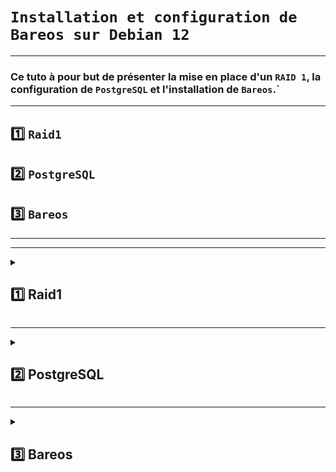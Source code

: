 # `Installation et configuration de Bareos sur Debian 12`

---

### Ce tuto à pour but de présenter la mise en place d'un `RAID 1`, la configuration de `PostgreSQL` et l'installation de `Bareos`.`

---

## 1️⃣ `Raid1`
## 2️⃣ `PostgreSQL`
## 3️⃣ `Bareos`

---
---

<details>
<summary>
<h2>
1️⃣ Raid1
</h2>
</summary>

[TUTO](https://www.justegeek.fr/tuto-creer-raid-logiciel-mdadm-debian/)

## ✏️ Petit point sur le RAID Logiciel ou Matériel (ici nous ferons un RAID logiciel)

### :open_file_folder: `Logiciel` 
### Administré par un logiciel au niveau du BIOS, installé sur un système d'exploitation

### :computer: `Matériel`
### Un contrôleur RAID gère et exécute toutes les tâches liées au RAID indépendamment du système d'exploitation.

---

## I) `Vérification des disques(Inutile sur VM)`
## II) `Préparation des disques`
## III) `Création du RAID 1`
## IV) `Création du point de montage`

---
---

## `I) Vérification des disques(Inutile sur VM)`

### 1.1) Installer l'outil de vérif (smatmontools)
    sudo apt update && apt upgrade
    sudo apt-get install smartmontools

### 1.2) lister les disques
    lsblk

### Ici la vérification se portera sur `sdb` et `sdc`
![image](https://github.com/user-attachments/assets/58305804-b5f4-47dc-8157-d3ba28c7c189)

### 1.3) Vérification
    sudo smartctl -t short /dev/sdX # Remplacer X par le bon disques

### 1.4) Résultat 
    sudo smartctl -l selftest /dev/sdX # Remplacer X par le bon disques
### Résultat attendu => « Completed without error »

---
---

## `II) Préparation des disques`

### 2.1) Ici utilisation de gdisk pour faire du GPT (fdisk => MBR)
    gdisk /dev/sdX

### 2.2) Dans gdisk en achainement des commandes 

* ### `o` pour créer une nouvelle table de partition GPT puis sur Entrée (confirmer avec Y et Entrée)

* ### On appuie sur `n` pour créer une nouvelle partition. Pour le numéro de partition, laissez par défaut. Pour ma part, c’est 1 puisque mes disques ne contiennent pas d’autres partitions. Il y a de fortes chances pour que ce soit la même chose chez vous.

* ### Pour le choix du `First Sector`, laissez le `choix par défaut`. Cela devrait vous créer une partition à partir du secteur `2048`.

* ### Idem pour le `last secto`, laissez par `défaut`.

* ### Pour le `code de la partition`, entrez `fd00` cela correspond à Linux RAID

* ### Appuyez sur `w` pour enregistrer les changements et quitter gdisk (confirmer avec Y et Entrée)


## `III) Création du RAID 1 (avec mdadm)`

### 1.1) Vérification des partitions créer 
    mdadm -E /dev/sd[b-c]

### Sortie attendu:
![image](https://github.com/user-attachments/assets/b5399c69-c9df-4ce5-a502-09edc9660b08)

### 1.2) Création de la grapper RAID :
    mdadm --create /dev/md0 --level=1 --raid-devices=2 /dev/sd[b-c]1

### 📝 Explication

* ### /dev/mdX : correspondant au nom de la grappe

* ### –level=Y : indique que je souhaite créer un RAID Y (ici 1 => mirroring)

* ### –raid-devices=Z : indique le nombre de disques qui vont composer mon RAID (ici Z = 2)

* ### /dev/sd[b-c]1 : indique les disque sur lesquels réaliser le RAID ici sdb1 et sdc1

### 1.3) Controler l''avancement
    cat /proc/mdstat
![image](https://github.com/user-attachments/assets/2aa527ae-7c04-4186-ad3e-e4d1a16d570e)

### 1.4) Création d’un système de fichiers sur la grappe RAID
   mkfs.ext4 /dev/md0
   
![image](https://github.com/user-attachments/assets/40661d37-4e2d-4022-a035-86f087754079)



## `IV) Création du point de montage`

### 4.1) récupérer les UUID
    blkid

### 4.2) Monter et créer un dossier de point de montage
    mount /dev/md0 /mnt/backup
    mkdir /mnt/backup
    

### 4.3) Création du point de montage dans fstab
    nano /etc/fstab
![image](https://github.com/user-attachments/assets/7805236e-8dbc-4d73-ac8e-421497a7fe8f)



### 4.5) Sauvegarde de la configuration du RAID

### Copie l'ancienne config avant édition
    cp /etc/mdadm/mdadm.conf /etc/mdadm/mdadm.conf.old 

### Redirige la sortie vers le ficher de conf 
    mdadm --detail --scan >> /etc/mdadm/mdadm.conf 

![image](https://github.com/user-attachments/assets/597dfa61-1af9-4050-95c4-c6c888b3defc)


### MAJ initramfs
    update-initramfs -u -k all

>Un système de fichiers virtuel initial (initramfs) est un système de fichiers initial en mémoire ram basé sur tmpfs (un système de fichiers léger de taille flexible, en mémoire), qui n'utilise pas un périphérique de blocs séparé.

### Résultat 
    cat /proc/mdstat
  ![image](https://github.com/user-attachments/assets/861ec442-f0f9-4c3e-9223-f4592b322e04)

</details>


---



<details>
<summary>
<h2>
2️⃣ PostgreSQL
</h2>
</summary>

[TUTO](https://shape.host/resources/comment-installer-postgresql-sur-debian-12)

## I Instalation 
## II Configuration

---

## `I Instalation`

### PostgreSQL, aussi connu sous le nom de Postgres, est un système de gestion de base de données relationnelle et objet

### 1.1) Installer `GNUP` (clés PGP)
    apt install gnupg -y

### 1.2) Importez la clé du dépôt PostgreSQL 
     wget --quiet -O - https://www.postgresql.org/media/keys/ACCC4CF8.asc | sudo apt-key add -

### Sortie attendu:
![image](https://github.com/user-attachments/assets/4c95412a-8415-4775-9abf-5dca855aac21)

### 1.3) Ajoutez le dépôt PostgreSQL
    echo "deb http://apt.postgresql.org/pub/repos/apt/ $(lsb_release -cs)-pgdg main" | sudo tee /etc/apt/sources.list.d/pgdg.list

### 1.4) Installez PostgreSQL:
    sudo apt update
    sudo apt install postgresql-13 -y

### 1.5) Activer démarer status
    systemctl enable postgresql
    systemctl start postgresql
    systemctl status postgresql

![image](https://github.com/user-attachments/assets/1f9db2d0-d724-40f2-9a67-9627a37c4ca2)

--
## `II Configuration`

### 2.1) Passer dans le terminal de PostgreSQL via l'utilisateur system postgres
### Ici je suis en root donc
     su - postgres # le prompt doit changer.

### Et si en Utilisateur normal 
     sudo -i -u postgres

### Créez un utilisateur PostgreSQL (penser à noter les infos, dans description VM par exemple)
    createuser --interactive

![image](https://github.com/user-attachments/assets/6f7e7c28-6c61-4b1a-b714-baf19b20cb01)

### 2.2) Créez une base de données
    createdb <USERNAME>

### 2.3) accéder à la base de donnés:
      psql

![image](https://github.com/user-attachments/assets/60d90924-18fd-4a01-a41b-a3f9a1d788b4)

</details>


---

<details>
<summary>
<h2>
3️⃣ Bareos  
</h2>
</summary>

[TUTO_lionel](https://github.com/osmc2017/Tutos-et-Scripts-Apprenti-Technicien-Systeme-et-Reseau/blob/main/TUTO/Tuto_Bareos/Bareos_server_debian.md) // [TUTO_officiel](https://docs.bareos.org/) // [TUTO_web](https://computingforgeeks.com/how-to-install-bareos-on-ubuntu/)


## I) Ajout du Dépot et autorisation
## II) Instalation
## III) Configuration

---

## `I) Ajout du Dépot et autorisation`

### 1.1) Télécharger le script d’ajout des dépôts Bareos :
        wget https://download.bareos.org/current/Debian_12/add_bareos_repositories.sh

### 1.2) Droits d’exécution au script :
        chmod +x add_bareos_repositories.sh

### 1.3) Exécuter le script pour ajouter les dépôts Bareos :
        sh ./add_bareos_repositories.sh

### 1.4) Mettez à jour la liste des paquets :
        apt update

---

## `II) Installation`

### 2.1) Instalation de Bareos
    apt install bareos bareos-database-postgresql -y

### PostgreSQL est configuré corectement donc j'utilise l'option configurer avec dbconfig-common
### Donc yes puis reseigner passwoerd et confirmer

### 2.3) ⚠️Vérification⚠️
        su - postgre
        psql -U bareos -d bareos -h localhost
![image](https://github.com/user-attachments/assets/fb634c4c-ac0c-45e0-9447-f4b1092ae552)

### Ce prompt correspond à la base de donnée Bareos dans PostgreSQL.
### 2.3.1) `Lister toutes les tables`
        \dt

![image](https://github.com/user-attachments/assets/8b3f7d1b-5924-4017-b3e8-6f9c97cb803f)

### 2.3.2) `Lister le rôles`
        \du

![image](https://github.com/user-attachments/assets/f4cbc0f6-e520-410e-a013-7e39e06281b9)

### 2.3.3) `Lister les priviléges`     
        \dp

![image](https://github.com/user-attachments/assets/898a5d77-d3d7-4b28-939e-175c016a3344)
    

---

## `III) Configuration`

### 📝 Les paramètre relative au serveur Bareos sont dispo dans => /etc/dbconfig-common/bareos-database-common.conf
### 📝 Les Deamon Bareos dispo dans /usr/sbin

### 3.1) Activer les deamon
        systemctl enable --now bareos-director.service
        systemctl enable --now bareos-storage.service
        systemctl enable --now bareos-filedaemon.service

### 3.2) Configurer l'authentification de Bareos vers la base de donné postgreSQL
        nano /etc/postgresql/13/main/pg_hba.conf

### Ajouter cette ligne au fichier de conf ⚠️PQostgreSQL lit de hautvers le bas!!
        #Authentification Bareos
        local   all             bareos                                  md5

![image](https://github.com/user-attachments/assets/c92eb437-1606-4a99-baaf-8bf8996fcd55)


### 3.3) Redémarrer le service
        systemctl restart postgresql

### 3.4) `Test` 
        su - postgres
         psql -U bareos -d bareos -c '\dt'        
![image](https://github.com/user-attachments/assets/365aa1bd-d5e3-452b-932c-1dd954d14ebe)

        psql -U bareos bareos -w
![image](https://github.com/user-attachments/assets/73a2013a-b4b5-4f9d-83bf-fc171e3c8837)

* ### psql : Lance le client PostgreSQL

* ### -U bareos : Connexion avec l’utilisateur bareos

* ### -d bareos : Connexion à la base de données nommée bareos

* ### -W : Demande le mot de passe (prompte l’utilisateur)

 ### test bconsole (qui permet de communiquer avec Bareos Director)
        bconsole # Dans le shell du serveur
        *status director

### Sortie attendu
![image](https://github.com/user-attachments/assets/9657115f-ec66-4fd1-9733-62baf0bb6462)

* ### Connexion réussie à bareos-dir (le Director Bareos).

* ### Version : 24.0.3 (build du 15 mai 2025).

* ### Base de données utilisée : PostgreSQL — donc config de pg_hba.conf + psql est bien fonctionnelle.

* ### Aucune erreur détectée.

  
</details>


